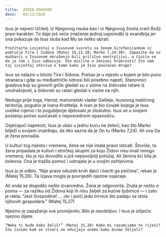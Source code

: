 ```yaml
---
title:  ŽENIN ODGOVOR
date:   04/11/2020
---
```


Isus je najveći Učitelj. Iz Njegovog nauka kao i iz Njegovog života zrači Božji pravi karakter. To daje još veće značenje jednoj usporedbi iz evanđelja jer ona pokazuje da Isus sluša kad Mu se netko obrati.

`Pročitajte izvještaj o Isusovom susretu sa ženom Sirofeničankom iz područja Tira i Sidona (Matej 15,21-28; Marko 7,24-30). Zapazite da su muškarci u Isusovom okruženju bili prilično nestrpljivi, a činilo se da je čak i Isus odbacuje. Što mislite o ženinoj hrabrosti? Što nam taj izvještaj otkriva o tome kako je Isus poučavao druge?`

Isus se nalazio u blizini Tira i Sidona. Prešao je u mjesto u kojem je bilo puno stranaca i gdje su međuetnički odnosi bili posebno napeti. Stanovnici gradova koji su govorili grčki gledali su s visine na židovske ratare iz unutrašnjosti, a židovski su ratari gledali s visine na njih.

Nedugo prije toga, Herod, marionetski vladar Galileje, Isusovog matičnog teritorija, pogubio je Ivana Krstitelja. A Ivan je bio čovjek kojega je Isus uvelike cijenio i to pogubljenje djelovalo je zloslutno. Isus se u svojem poslanju počeo suočavati s neposrednom opasnošću.

Osjećajući napetost, Isus je ušao u jednu kuću ne želeći, kao što Marko bilježi u svojem izvještaju, da itko sazna da je On tu (Marko 7,24). Ali ova Ga je žena pronašla.

U kulturi tog mjesta i vremena, žena se nije imala pravo isticati. Štoviše, ta žena pripadala je kulturi i etničkoj skupini za koju Židovi nisu imali mnogo vremena, što je nju dovodilo u još nepovoljniji položaj. Ali ženina kći bila je bolesna. Ona je tražila pomoć i ustrajala je u svojim zahtjevima.

Isus ju je odbio. “Nije pravo oduzeti kruh djeci i baciti ga psićima”, rekao je (Matej 15,26). Ta izjava mogla je povrijediti njezine osjećaje.

Ali onda se dogodilo nešto izvanredno. Žena je odgovorila. Znala je nešto o psima — za razliku od Židova koji ih nisu željeli za kućne ljubimce — i zato je rekla: “Jest Gospodine! … Jer i psići jedu mrvice što padaju sa stola njihovih gospodara.” (Matej 15,27)

Njezino je zapažanje sve promijenilo. Bilo je neodoljivo. I Isus je izliječio njezino dijete.

`“Neka ti bude kako želiš!” (Matej 15,28) Kako mi razumijemo te riječi? Što činimo kad se stvari ne odvijaju onako kako bismo željeli?`